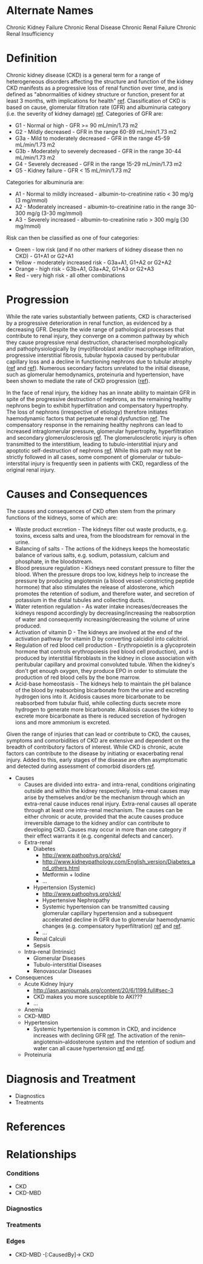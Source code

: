 # Alternate Names

Chronic Kidney Failure
Chronic Renal Disease
Chronic Renal Failure
Chronic Renal Insufficiency

# Definition

Chronic kidney disease (CKD) is a general term for a range of heterogeneous disorders affecting the structure and function of the kidney CKD manifests as a progressive loss of renal function over time, and is defined as "abnormalities of kidney structure or function, present for at least 3 months, with implications for health" [ref][KDIGO2012]. Classification of CKD is based on cause, glomerular filtration rate (GFR) and albuminuria category (i.e. the severity of kidney damage) [ref][KDIGO2012]. Categories of GFR are:

- G1 - Normal or high - GFR >= 90 mL/min/1.73 m2
- G2 - Mildly decreased - GFR in the range 60-89 mL/min/1.73 m2
- G3a - Mild to moderately decreased - GFR in the range 45-59 mL/min/1.73 m2
- G3b - Moderately to severely decreased - GFR in the range 30-44 mL/min/1.73 m2
- G4 - Severely decreased - GFR in the range 15-29 mL/min/1.73 m2
- G5 - Kidney failure - GFR < 15 mL/min/1.73 m2

Categories for albuminuria are:

- A1 - Normal to mildly increased - albumin-to-creatinine ratio < 30 mg/g (3 mg/mmol)
- A2 - Moderately increased - albumin-to-creatinine ratio in the range 30-300 mg/g (3-30 mg/mmol)
- A3 - Severely increased - albumin-to-creatinine ratio > 300 mg/g (30 mg/mmol)

Risk can then be classified as one of four categories:

- Green - low risk (and if no other markers of kidney disease then no CKD) - G1+A1 or G2+A1
- Yellow - moderately increased risk - G3a+A1, G1+A2 or G2+A2
- Orange - high risk - G3b+A1, G3a+A2, G1+A3 or G2+A3
- Red - very high risk - all other combinations

# Progression

While the rate varies substantially between patients, CKD is characterised by a progressive deterioration in renal function, as evidenced by a decreasing GFR. Despite the wide range of pathological processes that contribute to renal injury, they converge on a common pathway by which they cause progressive renal destruction, characterised morphologically and pathophysiologically by (myo)fibroblast and/or macrophage infiltration, progressive interstitial fibrosis, tubular hypoxia caused by peritubular capillary loss and a decline in functioning nephrons due to tubular atrophy ([ref][EddyProgression] and [ref][YuProgression]). Numerous secondary factors unrelated to the initial disease, such as glomerular hemodynamics, proteinuria and hypertension, have been shown to mediate the rate of CKD progression ([ref][YuProgression]).

In the face of renal injury, the kidney has an innate ability to maintain GFR in spite of the progressive destruction of nephrons, as the remaining healthy nephrons begin to exhibit hyperfiltration and compensatory hypertrophy. The loss of nephrons (irrespective of etiology) therefore initiates haemodynamic factors that perpetuate renal dysfunction [ref][MetcalfeProgression]. The compensatory response in the remaining healthy nephrons can lead to increased intraglomerular pressure, glomerular hypertrophy, hyperfiltration and secondary glomerulosclerosis [ref][MetcalfeProgression]. The glomerulosclerotic injury is often transmitted to the interstitium, leading to tubulo-interstitial injury and apoptotic self-destruction of nephrons [ref][AbbateProgression]. While this path may not be strictly followed in all cases, some component of glomerular or tubulo-interstital injury is frequently seen in patients with CKD, regardless of the original renal injury.

# Causes and Consequences

The causes and consequences of CKD often stem from the primary functions of the kidneys, some of which are:

- Waste product excretion - The kidneys filter out waste products, e.g. toxins, excess salts and urea, from the bloodstream for removal in the urine.
- Balancing of salts - The actions of the kidneys keeps the homeostatic balance of various salts, e.g. sodium, potassium, calcium and phosphate, in the bloodstream.
- Blood pressure regulation - Kidneys need constant pressure to filter the blood. When the pressure drops too low, kidneys help to increase the pressure by producing angiotensin (a blood vessel-constricting peptide hormone) that also stimulates the release of aldosterone, which promotes the retention of sodium, and therefore water, and secretion of potassium in the distal tubules and collecting ducts.
- Water retention regulation - As water intake increases/decreases the kidneys respond accordingly by decreasing/increasing the reabsorption of water and consequently increasing/decreasing the volume of urine produced.
- Activation of vitamin D - The kidneys are involved at the end of the activation pathway for vitamin D by converting calcidiol into calcitriol.
- Regulation of red blood cell production - Erythropoietin is a glycoprotein hormone that controls erythropoiesis (red blood cell production), and is produced by interstitial fibroblasts in the kidney in close association with peritubular capillary and proximal convoluted tubule. When the kidney's don't get enough oxygen, they produce EPO in order to stimulate the production of red blood cells by the bone marrow.
- Acid-base homeostasis - The kidneys help to maintain the pH balance of the blood by reabsorbing bicarbonate from the urine and excreting hydrogen ions into it. Acidosis causes more bicarbonate to be reabsorbed from tubular fluid, while collecting ducts secrete more hydrogen to generate more bicarbonate. Alkalosis causes the kidney to excrete more bicarbonate as there is reduced secretion of hydrogen ions and more ammonium is excreted.

Given the range of injuries that can lead or contribute to CKD, the causes, symptoms and comorbidities of CKD are extensive and dependent on the breadth of contributory factors of interest. While CKD is chronic, acute factors can contribute to the disease by initiating or exacerbating renal injury. Added to this, early stages of the disease are often asymptomatic and detected during assessment of comorbid disorders [ref][LeveyCKD].

- Causes
    - Causes are divided into extra- and intra-renal, conditions originating outside and within the kidney respectively. Intra-renal causes may arise by themselves and/or be the mechanism through which an extra-renal cause induces renal injury. Extra-renal causes all operate through at least one intra-renal mechanism. The causes can be either chronic or acute, provided that the acute causes produce irreversible damage to the kidney and/or can contribute to developing CKD. Causes may occur in more than one category if their effect warrants it (e.g. congenital defects and cancer).
    - Extra-renal
        - Diabetes
            - http://www.pathophys.org/ckd/
            - http://www.kidneypathology.com/English_version/Diabetes_and_others.html
            - Metformin + Iodine
            - ...
        - Hypertension (Systemic)
            - http://www.pathophys.org/ckd/
            - Hypertensive Nephropathy
            - Systemic hypertension can be transmitted causing glomerular capillary hypertension and a subsequent accelerated decline in GFR due to glomerular haemodynamic changes (e.g. compensatory hyperfiltration) [ref][MetcalfeProgression] and [ref][YuProgression].
            - ...
        - Renal Calculi
        - Sepsis
    - Intra-renal (Intrinsic)
        - Glomerular Diseases
        - Tubulo-interstitial Diseases
        - Renovascular Diseases
- Consequences
    - Acute Kidney Injury
        - http://jasn.asnjournals.org/content/20/6/1199.full#sec-3
        - CKD makes you more susceptible to AKI???
        - ...
    - Anemia
    - CKD-MBD
    - Hypertension
        - Systemic hypertension is common in CKD, and incidence increases with declining GFR [ref][BuckalewHyperGFR]. The activation of the renin–angiotensin–aldosterone system and the retention of sodium and water can all cause hypertension [ref][MetcalfeProgression] and [ref][YuProgression].
    - Proteinuria

# Diagnosis and Treatment

- Diagnostics
- Treatments

# References

[KDIGO2012]: http://www.kdigo.org/clinical_practice_guidelines/pdf/CKD/KDIGO_2012_CKD_GL.pdf "KDIGO Guidelines 2012"
[LeveyCKD]: http://www.sciencedirect.com/science/article/pii/S0140673611601785 "Chronic kidney disease"
[EddyProgression]: https://www.scribd.com/doc/306939098/8-Progression-in-Chronic-Kidney-Disease  "Progression in Chronic Kidney Disease"
[MetcalfeProgression]: http://ndt.oxfordjournals.org/content/22/suppl_9/ix26.full  "How does early chronic kidney disease progress?"
[YuProgression]: http://archinte.jamanetwork.com/article.aspx?articleid=215760  "Progression of Chronic Renal Failure"
[AbbateProgression]: http://jasn.asnjournals.org/content/17/11/2974.full "How Does Proteinuria Cause Progressive Renal Damage?"
[RusterProteinuria]: http://jasn.asnjournals.org/content/17/11/2985.full#sec-5 "Renin-Angiotensin-Aldosterone System and Progression of Renal Disease"
[BuckalewHyperGFR]: http://www.ajkd.org/article/S0272-6386(96)90380-7/abstract "Prevalence of hypertension in 1,795 subjects with chronic renal disease: The modification of diet in renal disease study baseline cohort"

# Relationships

### Conditions
- CKD
- CKD-MBD

### Diagnostics

### Treatments

### Edges
- CKD-MBD -[:CausedBy]-> CKD